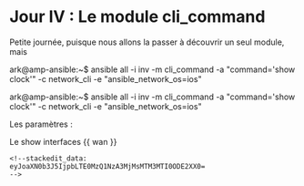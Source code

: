 # Jour IV : Le module cli_command

Petite journée, puisque nous allons la passer à découvrir un seul module, mais  

ark@amp-ansible:~$ ansible all -i inv -m cli_command -a "command='show clock'" -c network_cli -e "ansible_network_os=ios"

ark@amp-ansible:~$ ansible all -i inv -m cli_command -a "command='show clock'" -c network_cli -e "ansible_network_os=ios"

Les paramètres :

Le show interfaces {{ wan }}
``````
<!--stackedit_data:
eyJoaXN0b3J5IjpbLTE0MzQ1NzA3MjMsMTM3MTI0ODE2XX0=
-->